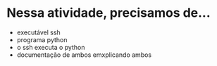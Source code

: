 # Nessa atividade, precisamos de...

- executável ssh
- programa python
- o ssh executa o python
- documentação de ambos emxplicando ambos

